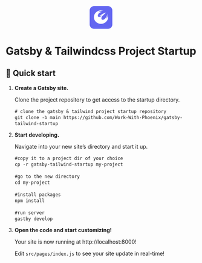 <p align="center">
  <a href="#">
    <img alt="Gatsby & Tailwind" src="./src/images/phoenix-logo.svg" width="60" style="margin-top: .8rem"/>
  </a>
</p>
<h1 align="center">
  Gatsby & Tailwindcss Project Startup
</h1>

## 🚀 Quick start

1.  **Create a Gatsby site.**

    Clone the project repository to get access to the startup directory.

    ```shell
    # clone the gatsby & tailwind project startup repository
    git clone -b main https://github.com/Work-With-Phoenix/gatsby-tailwind-startup
    ```

2.  **Start developing.**

    Navigate into your new site’s directory and start it up.

    ```shell
    #copy it to a project dir of your choice
    cp -r gatsby-tailwind-startup my-project

    #go to the new directory
    cd my-project

    #install packages
    npm install

    #run server
    gastby develop
    ```

3.  **Open the code and start customizing!**

    Your site is now running at http://localhost:8000!

    Edit `src/pages/index.js` to see your site update in real-time!

<!-- 4.  **Learn more**

    - [Documentation](https://www.gatsbyjs.com/docs/?utm_source=starter&utm_medium=readme&utm_campaign=minimal-starter)

    - [Tutorials](https://www.gatsbyjs.com/tutorial/?utm_source=starter&utm_medium=readme&utm_campaign=minimal-starter)

    - [Guides](https://www.gatsbyjs.com/tutorial/?utm_source=starter&utm_medium=readme&utm_campaign=minimal-starter)

    - [API Reference](https://www.gatsbyjs.com/docs/api-reference/?utm_source=starter&utm_medium=readme&utm_campaign=minimal-starter)

    - [Plugin Library](https://www.gatsbyjs.com/plugins?utm_source=starter&utm_medium=readme&utm_campaign=minimal-starter)

    - [Cheat Sheet](https://www.gatsbyjs.com/docs/cheat-sheet/?utm_source=starter&utm_medium=readme&utm_campaign=minimal-starter)

## 🚀 Quick start (Gatsby Cloud)

Deploy this starter with one click on [Gatsby Cloud](https://www.gatsbyjs.com/cloud/):

[<img src="https://www.gatsbyjs.com/deploynow.svg" alt="Deploy to Gatsby Cloud">](https://www.gatsbyjs.com/dashboard/deploynow?url=https://github.com/gatsbyjs/gatsby-starter-minimal) -->
